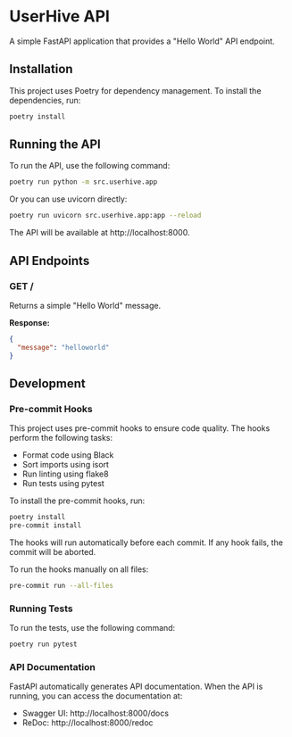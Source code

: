 # UserHive API

A simple FastAPI application that provides a "Hello World" API endpoint.

## Installation

This project uses Poetry for dependency management. To install the dependencies, run:

```bash
poetry install
```

## Running the API

To run the API, use the following command:

```bash
poetry run python -m src.userhive.app
```

Or you can use uvicorn directly:

```bash
poetry run uvicorn src.userhive.app:app --reload
```

The API will be available at http://localhost:8000.

## API Endpoints

### GET /

Returns a simple "Hello World" message.

**Response:**

```json
{
  "message": "helloworld"
}
```

## Development

### Pre-commit Hooks

This project uses pre-commit hooks to ensure code quality. The hooks perform the following tasks:
- Format code using Black
- Sort imports using isort
- Run linting using flake8
- Run tests using pytest

To install the pre-commit hooks, run:

```bash
poetry install
pre-commit install
```

The hooks will run automatically before each commit. If any hook fails, the commit will be aborted.

To run the hooks manually on all files:

```bash
pre-commit run --all-files
```

### Running Tests

To run the tests, use the following command:

```bash
poetry run pytest
```

### API Documentation

FastAPI automatically generates API documentation. When the API is running, you can access the documentation at:

- Swagger UI: http://localhost:8000/docs
- ReDoc: http://localhost:8000/redoc
